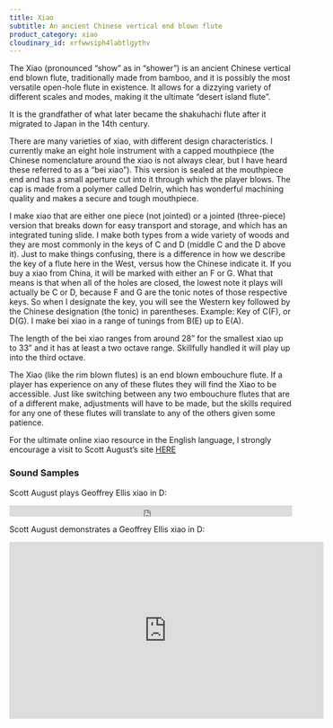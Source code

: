 ```yaml
---
title: Xiao
subtitle: An ancient Chinese vertical end blown flute
product_category: xiao
cloudinary_id: xrfwwsiph4labtlgythv
---
```


The Xiao (pronounced “show” as in “shower”) is an ancient Chinese vertical end blown flute, traditionally  made from bamboo, and it is possibly the most versatile open-hole flute in existence. It allows for a dizzying variety of different scales and modes, making it the ultimate “desert island flute”.

It is the grandfather of what later became the shakuhachi flute after it migrated to Japan in the 14th century.

There are many varieties of xiao, with different design characteristics. I currently make an eight hole instrument with a capped mouthpiece (the Chinese nomenclature around the xiao is not always clear, but I have heard these referred to as a “bei xiao”). This version is sealed at the mouthpiece end and has a small aperture cut into it through which the player blows. The cap is made from a polymer called Delrin, which has wonderful machining quality and makes a secure and tough mouthpiece.

I make xiao that are either one piece (not jointed) or a jointed (three-piece) version that breaks down for easy transport and storage, and which has an integrated tuning slide. I make both types from a wide variety of woods and they are most commonly in the keys of C and D (middle C and the D above it). Just to make things confusing, there is a difference in how we describe the key of a flute here in the West, versus how the Chinese indicate it. If you buy a xiao from China, it will be marked with either an F or G. What that means is that when all of the holes are closed, the lowest note it plays will actually be C or D, because F and G are the tonic notes of those  respective keys. So when I designate the key, you will see the Western key followed by the Chinese designation (the tonic) in parentheses. Example: Key of C(F), or D(G). I make bei xiao in a range of tunings from
B(E) up to E(A).

The length of the bei xiao ranges from around 28” for the smallest xiao up to 33” and it has at least a two octave range. Skillfully handled it will play up into the third octave.

The Xiao (like the rim blown flutes) is an end blown embouchure flute. If a player has experience on any of these flutes they will find the Xiao to be accessible. Just like switching between any two embouchure flutes that are of a different make, adjustments will have to be made, but the skills required for any one of these flutes will translate to any of the others given some patience.

For the ultimate online xiao resource in the English language, I strongly encourage a visit to Scott August’s site <a target="_blank" href="http://santafefluteschool.com/resources/xiao/">HERE</a>

### Sound Samples

Scott August plays Geoffrey Ellis xiao in D:

<div class="callout">
  <iframe scrolling="no" src="https://w.soundcloud.com/player/?url=https%3A//api.soundcloud.com/tracks/232506958&amp;color=ff5500&amp;inverse=false&amp;auto_play=false&amp;show_user=true" width="100%" height="20" frameborder="no"></iframe>
</div>

Scott August demonstrates a Geoffrey Ellis xiao in D:

<div class="flex-video widescreen"><iframe src="https://www.youtube.com/embed/gOlJv9lMLK4" allowfullscreen="" width="560" height="315" frameborder="0"></iframe></div>
